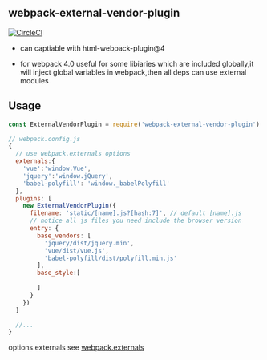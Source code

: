 ## webpack-external-vendor-plugin

[![CircleCI](https://circleci.com/gh/FlynnLeeGit/webpack-external-vendor-plugin.svg?style=svg)](https://circleci.com/gh/FlynnLeeGit/webpack-external-vendor-plugin)

* can captiable with html-webpack-plugin@4

* for webpack 4.0
useful for some libiaries which are included globally,it will inject global variables in webpack,then all deps can use external modules



## Usage

```js
const ExternalVendorPlugin = require('webpack-external-vendor-plugin')

// webpack.config.js
{
  // use webpack.externals options
  externals:{
    'vue':'window.Vue',
    'jquery':'window.jQuery',
    'babel-polyfill': 'window._babelPolyfill'
  },
  plugins: [
    new ExternalVendorPlugin({
      filename: 'static/[name].js?[hash:7]', // default [name].js
      // notice all js files you need include the browser version
      entry: {
        base_vendors: [
          'jquery/dist/jquery.min',
          'vue/dist/vue.js',
          'babel-polyfill/dist/polyfill.min.js'
        ],
        base_style:[
          
        ]
      }
    })
  ]

  //...
}
```

options.externals see [webpack.externals](https://webpack.js.org/configuration/externals/#externals)
